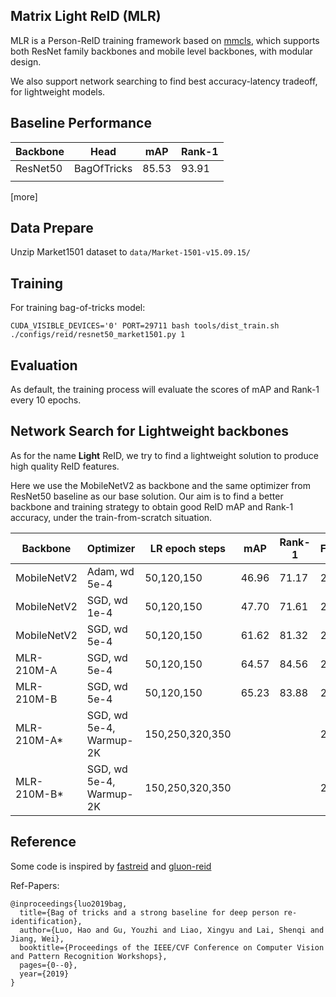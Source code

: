 
## Matrix Light ReID (MLR)

MLR is a Person-ReID training framework based on [mmcls](https://github.com/open-mmlab/mmclassification), which supports both ResNet family backbones and mobile level backbones, with modular design.

We also support network searching to find best accuracy-latency tradeoff, for lightweight models.


## Baseline Performance

| Backbone | Head        | mAP   | Rank-1 |
|----------|-------------|-------|--------|
| ResNet50 | BagOfTricks | 85.53 | 93.91  |
|          |             |       |        |


[more]

## Data Prepare

Unzip Market1501 dataset to ``data/Market-1501-v15.09.15/``


## Training


For training bag-of-tricks model:

``CUDA_VISIBLE_DEVICES='0' PORT=29711 bash tools/dist_train.sh ./configs/reid/resnet50_market1501.py 1``


## Evaluation

As default, the training process will evaluate the scores of mAP and Rank-1 every 10 epochs.


## Network Search for Lightweight backbones

As for the name **Light** ReID, we try to find a lightweight solution to produce high quality ReID features.

Here we use the MobileNetV2 as backbone and the same optimizer from ResNet50 baseline as our base solution. Our aim is to find a better backbone and training strategy to obtain good ReID mAP and Rank-1 accuracy, under the train-from-scratch situation.

| Backbone    | Optimizer               | LR epoch steps  | mAP   | Rank-1 | FLOPs |
| ----------- | ----------------------- | --------------- | ----- | ------ | ----- |
| MobileNetV2 | Adam, wd 5e-4           | 50,120,150      | 46.96 | 71.17  | 210M  |
| MobileNetV2 | SGD, wd 1e-4            | 50,120,150      | 47.70 | 71.61  | 210M  |
| MobileNetV2 | SGD, wd 5e-4            | 50,120,150      | 61.62 | 81.32  | 210M  |
| MLR-210M-A  | SGD, wd 5e-4            | 50,120,150      | 64.57 | 84.56  | 212M  |
| MLR-210M-B  | SGD, wd 5e-4            | 50,120,150      | 65.23 | 83.88  | 207M  |
| MLR-210M-A* | SGD, wd 5e-4, Warmup-2K | 150,250,320,350 |       |        | 212M  |
| MLR-210M-B* | SGD, wd 5e-4, Warmup-2K | 150,250,320,350 |       |        | 207M  |

## Reference

Some code is inspired by [fastreid](https://github.com/JDAI-CV/fast-reid) and [gluon-reid](https://github.com/xiaolai-sqlai/gluon-reid)


Ref-Papers:

```
@inproceedings{luo2019bag,
  title={Bag of tricks and a strong baseline for deep person re-identification},
  author={Luo, Hao and Gu, Youzhi and Liao, Xingyu and Lai, Shenqi and Jiang, Wei},
  booktitle={Proceedings of the IEEE/CVF Conference on Computer Vision and Pattern Recognition Workshops},
  pages={0--0},
  year={2019}
}
```

